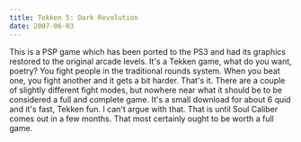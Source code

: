 ```yaml
---
title: Tekken 5: Dark Revolution
date: 2007-06-03
---
```


This is a PSP game which has been ported to the PS3 and had its graphics restored to the original arcade levels.
It's a Tekken game, what do you want, poetry? You fight people in the traditional rounds system. When you beat one, you fight another and it gets a bit harder. That's it.
There are a couple of slightly different fight modes, but nowhere near what it should be to be considered a full and complete game.
It's a small download for about 6 quid and it's fast, Tekken fun. I can't argue with that. That is until Soul Caliber comes out in a few months. That most certainly ought to be worth a full game.
